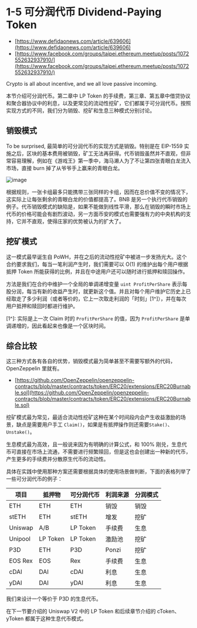 # 1-5 可分润代币 Dividend-Paying Token

- [https://www.defidaonews.com/article/639606](https://www.defidaonews.com/article/639606)
- [https://www.facebook.com/groups/taipei.ethereum.meetup/posts/1072552632937910/](https://www.facebook.com/groups/taipei.ethereum.meetup/posts/1072552632937910/)

Crypto is all about incentive, and we all love passive incoming.

本节介绍可分润代币。第二章中 LP Token 的手续费，第三章、第五章中借贷协议和聚合器协议中的利息，以及更常见的流动性挖矿，它们都属于可分润代币。按照实现方式的不同，我们分为销毁、挖矿和生息三种模式分别讨论。

## 销毁模式

To be surprised, 最简单的可分润代币的实现方式是销毁。特别是在 EIP-1559 实施之后，区块的基本费用被销毁，矿工无法再获得。代币销毁虽然并不直观，但非常容易理解，例如在《游戏王》第一季中，海马濑人为了不让第四张青眼白龙流入市场，直接 burn 掉了从爷爷手上赢来的青眼白龙。

![image](https://user-images.githubusercontent.com/2507027/190903420-6b965ff3-2e69-4503-9cb4-a611d15dccbb.png)

根据规则，一张卡组最多只能携带三张同样的卡组，因而在总价值不变的情况下，这实际上让每张剩余的青眼白龙的价值都提高了。BNB 是另一个执行代币销毁的例子。代币销毁模式的缺陷是，如果不能做到线性平滑，那么在销毁的瞬时市场上代币的价格可能会有剧烈波动，另一方面币安的模式也需要强有力的中央机构的支持，它并不直观，使得庄家的优势被认为的扩大了。

## 挖矿模式

这一模式最早诞生自 PoWH，并在之后的流动性挖矿中被进一步发扬光大。这个合约要求我们，每当一笔利润产生时，我们需要可以 O(1) 的维护出每个用户根据抵押 Token 所能获得的比例，并且在中途用户还可以随时进行抵押和赎回操作。

方法是我们在合约中维护一个全局的单调递增变量 `uint ProfitPerShare` 表示每股分润，每当有新的收益产生时，就更新这个值。并且对每个用户维护它历史上已经取走了多少利润（或者等价的，它上一次取走利润的「时刻」[1^]），并在每次用户抵押和赎回时都进行维护。

[1^]: 实际是上一次 Claim 时的 `ProfitPerShare` 的值，因为 `ProfitPerShare` 是单调递增的，因此看起来也像是一个区块时间。

## 综合比较

这三种方式各有各自的优势，销毁模式最为简单甚至不需要写额外的代码，OpenZeppelin 里就有。

- [https://github.com/OpenZeppelin/openzeppelin-contracts/blob/master/contracts/token/ERC20/extensions/ERC20Burnable.sol](https://github.com/OpenZeppelin/openzeppelin-contracts/blob/master/contracts/token/ERC20/extensions/ERC20Burnable.sol)

挖矿模式最为常见，最适合流动性挖矿这种在某个时间段内会产生收益激励的场景，缺点是需要用户手工 `Claim()`，如果是有抵押操作则还需要`Stake()`、`Unstake()`。

生息模式最为高效，且一般说来因为有明确的计算公式，和 100% 刚兑，生息代币可直接在市场上流通，不需要进行频繁赎回，但是这也会创建出一种新的代币，产生更多的手续费并分散原生代币的流动性。

具体在实践中使用那种方案还需要根据具体的使用场景做判断，下面的表格列举了一些可分润代币的例子：

| 项目	   |    抵押物	  |  可分润代币  | 利润来源  | 分润模式 |
|----------|-------------|-------------|----------|---------|
| ETH      | ETH         | ETH         | 销毁     |  销毁  |
| stETH    | ETH         | stETH         | 增发     |  挖矿  |
| Uniswap  | A/B	     | LP Token    | 手续费 | 生息    |
| Unipool  | LP Token    | LP Token    | 激励池   |  挖矿  |
| P3D      | ETH         | P3D         | Ponzi   | 挖矿    |
| EOS Rex  | EOS	     | Rex         | 手续费  | 生息    |
| cDAI	   | DAI	     | cDAI        | 利息       | 生息    |
| yDAI	   | DAI	     | yDAI        | 利息       | 生息    |


我们来设计一个等价于 P3D 的生息代币。

在下一节要介绍的 Uniswap V2 中的 LP Token 和后续章节介绍的 cToken、yToken 都属于这种生息代币模式。



